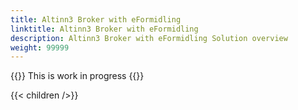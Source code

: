 ```yaml
---
title: Altinn3 Broker with eFormidling
linktitle: Altinn3 Broker with eFormidling
description: Altinn3 Broker with eFormidling Solution overview
weight: 99999
---
```


{{<notice warning>}} <!-- info -->
This is work in progress
{{</notice>}}


{{< children />}}

